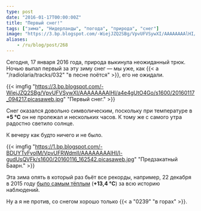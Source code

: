 ```yaml
---
type: post
date: "2016-01-17T00:00:00Z"
title: "Первый снег!"
tags: ["зима", "Нидерланды", "погода", "природа", "снег"]
image: "https://3.bp.blogspot.com/-WiejJZQ2SBg/VpvUFVSywXI/AAAAAAAAlHI/a4e4gUtO4Go/s1600/20160117_094217.picasaweb.jpg"
aliases:
    - /ru/blog/post/268
---
```


Сегодня, 17 января 2016 года, природа выкинула неожиданный трюк. Ночью выпал первый за эту зиму снег — мы уже, как {{< a "/radiolaria/tracks/032" "в песне поётся" >}}, его не ожидали.

{{< imgfig "https://3.bp.blogspot.com/-WiejJZQ2SBg/VpvUFVSywXI/AAAAAAAAlHI/a4e4gUtO4Go/s1600/20160117_094217.picasaweb.jpg" "Первый снег." >}}

<!--more-->

Снег оказался довольно символическим, поскольку при температуре в **+5 °C** он не пролежал и нескольких часов. К тому же с самого утра радостно светило солнце.

К вечеру как будто ничего и не было.

{{< imgfig "https://1.bp.blogspot.com/-BDUYTvFyolM/VpvUFRWdmlI/AAAAAAAAlHI/l-gudUsQVFk/s1600/20160116_162542.picasaweb.jpg" "Предзакатный Баарн." >}}

Эта зима опять в который раз бьёт все рекорды, например, 22 декабря в 2015 году [было самым тёплым](http://nieuws.weeronline.nl/22-december-2015-winter-begint-record-warm/) (**+13,4 °C**) за всю историю наблюдений.

Ну а я не против, со снегом хорошо только {{< a "0239" "в горах" >}}.
